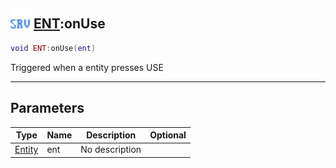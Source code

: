 ## <img src="../../.gitbook/assets/server.png" width="32" height="32" /> [ENT](../ent/README.md):onUse

```lua
void ENT:onUse(ent)
```

Triggered when a entity presses USE

-----------------
## Parameters

| Type   | Name | Description | Optional |
| ------ | ---- | ----------- | -------: |
| [Entity](../entity/README.md) | ent | No description |  |
